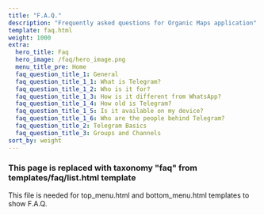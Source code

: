 ```yaml
---
title: "F.A.Q."
description: "Frequently asked questions for Organic Maps application"
template: faq.html
weight: 1000
extra:
  hero_title: Faq
  hero_image: /faq/hero_image.png
  menu_title_pre: Home
  faq_question_title_1: General
  faq_question_title_1_1: What is Telegram?
  faq_question_title_1_2: Who is it for?
  faq_question_title_1_3: How is it different from WhatsApp?
  faq_question_title_1_4: How old is Telegram?
  faq_question_title_1_5: Is it available on my device?
  faq_question_title_1_6: Who are the people behind Telegram?
  faq_question_title_2: Telegram Basics
  faq_question_title_3: Groups and Channels
sort_by: weight
---
```


### This page is replaced with taxonomy "faq" from templates/faq/list.html template
This file is needed for top_menu.html and bottom_menu.html templates to show F.A.Q.